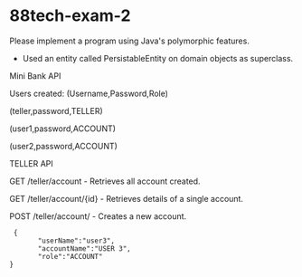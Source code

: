 # 88tech-exam-2

Please implement a program using Java's polymorphic features.
- Used an entity called PersistableEntity on domain objects as superclass.

Mini Bank API

Users created: (Username,Password,Role)

(teller,password,TELLER)

(user1,password,ACCOUNT)

(user2,password,ACCOUNT)

TELLER API

GET /teller/account - Retrieves all account created.

GET /teller/account/{id} - Retrieves details of a single account.

POST /teller/account/ - Creates a new account.
```
 {
       "userName":"user3",
       "accountName":"USER 3",
       "role":"ACCOUNT"
}
```


